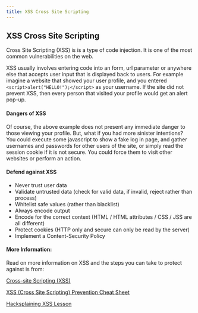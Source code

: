 ```yaml
---
title: XSS Cross Site Scripting
---
```

## XSS Cross Site Scripting

Cross Site Scripting (XSS) is is a type of code injection. It is one of the most common vulnerabilities on the web. 

XSS usually involves entering code into an form, url parameter or anywhere else that accepts user input that is displayed back to users. For example imagine a website that showed your user profile, and you entered `<script>alert("HELLO!");</script>` as your username. If the site did not prevent XSS, then every person that visited your profile would get an alert pop-up.

#### Dangers of XSS

Of course, the above example does not present any immediate danger to those viewing your profile. But, what if you had more sinister intentions? You could execute some javascript to show a fake log in page, and gather usernames and passwords for other users of the site, or simply read the session cookie if it is not secure. You could force them to visit other websites or perform an action. 

#### Defend against XSS

* Never trust user data
* Validate untrusted data (check for valid data, if invalid, reject rather than process)
* Whitelist safe values (rather than blacklist)
* Always encode output
* Encode for the correct context (HTML / HTML attributes / CSS / JSS are all different)
* Protect cookies (HTTP only and secure can only be read by the server)
* Implement a Content-Security Policy

#### More Information:

Read on more information on XSS and the steps you can take to protect against is from:

[Cross-site Scripting (XSS)](https://www.owasp.org/index.php/Cross-site_Scripting_(XSS))

[XSS (Cross Site Scripting) Prevention Cheat Sheet](https://www.owasp.org/index.php/XSS_(Cross_Site_Scripting)_Prevention_Cheat_Sheet)

[Hacksplaining XSS Lesson](https://www.hacksplaining.com/exercises/xss-stored)
